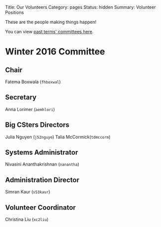 Title: Our Volunteers
Category: pages
Status: hidden
Summary: Volunteer Positions

These are the people making things happen!

You can view [past terms' committees here]({filename}/pages/past-exec.md).

# Winter 2016 Committee #

## Chair ##

Fatema Boxwala (`fhboxwal`)

## Secretary ##

Anna Lorimer (`aemhlori`)

## Big CSters Directors ##

Julia Nguyen (`j52nguye`)
Talia McCormick(`tdmccorm`)

## Systems Administrator ##

Nivasini Ananthakrishnan (`nanantha`)

## Administration Director ##

Simran Kaur (`s53kaur`)

## Volunteer Coordinator ##

Christina Liu (`xc2liu`)
